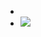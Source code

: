 -
- ![](https://peach-geographical-bat-397.mypinata.cloud/ipfs/QmXAGjaivvEST1GCqRyKGmZQTSa7ViNK2oEnpZXWrys5Ka)